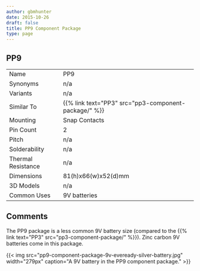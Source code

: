 ```yaml
---
author: gbmhunter
date: 2015-10-26
draft: false
title: PP9 Component Package
type: page
---
```


## PP9

<table ><tbody ><tr >
<td >Name
</td>
<td >PP9
</td></tr><tr >
<td >Synonyms
</td>
<td >n/a
</td></tr><tr >
<td >Variants
</td>
<td >n/a
</td>
</tr>
<tr>
  <td>Similar To</td>
  <td>{{% link text="PP3" src="pp3-component-package/" %}}
</td>
</tr>
<tr>
<td>Mounting</td>
<td>Snap Contacts</td>
</tr>
<tr>
<td>Pin Count</td>
<td >2</td>
</tr>
<tr >
<td >Pitch</td>
<td >n/a</td>
</tr>
<tr >
<td >Solderability</td>
<td >n/a</td>
</tr>
<tr >
<td >Thermal Resistance</td>
<td >n/a</td>
</tr>
<tr >
<td >Dimensions</td>
<td >81(h)x66(w)x52(d)mm</td>
</tr>
<tr >
<td >3D Models</td>
<td >n/a</td>
</tr>
<tr >
<td >Common Uses</td>
<td >9V batteries</td>
</tr>
</tbody>
</table>

## Comments

The PP9 package is a less common 9V battery size (compared to the {{% link text="PP3" src="pp3-component-package/" %}}). Zinc carbon 9V batteries come in this package.

{{< img src="pp9-component-package-9v-eveready-silver-battery.jpg" width="279px" caption="A 9V battery in the PP9 component package."  >}}
